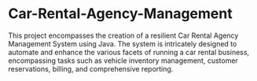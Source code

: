 # Car-Rental-Agency-Management
This project encompasses the creation of a resilient Car Rental Agency Management System using Java. The system is intricately designed to automate and enhance the various facets of running a car rental business, encompassing tasks such as vehicle inventory management, customer reservations, billing, and comprehensive reporting.
